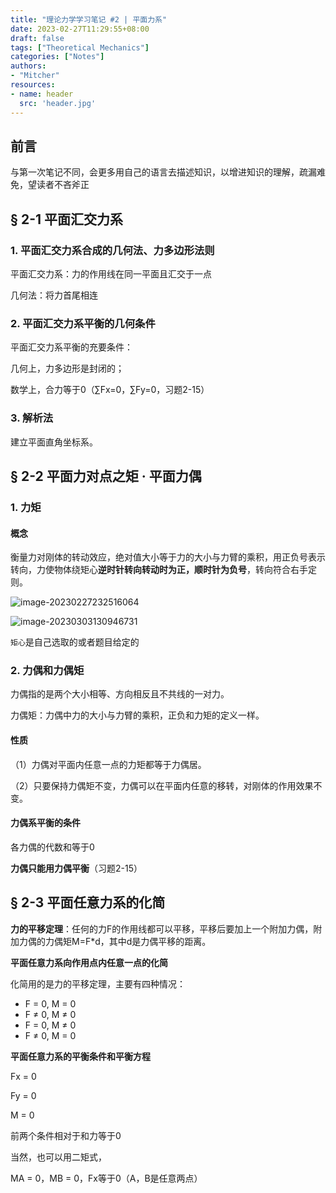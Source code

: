 ```yaml
---
title: "理论力学学习笔记 #2 | 平面力系"
date: 2023-02-27T11:29:55+08:00
draft: false
tags: ["Theoretical Mechanics"]
categories: ["Notes"]
authors:
- "Mitcher"
resources:
- name: header
  src: 'header.jpg'
---
```


## 前言

与第一次笔记不同，会更多用自己的语言去描述知识，以增进知识的理解，疏漏难免，望读者不吝斧正

## § 2-1 平面汇交力系

### 1. 平面汇交力系合成的几何法、力多边形法则

平面汇交力系：力的作用线在同一平面且汇交于一点

几何法：将力首尾相连

### 2. 平面汇交力系平衡的几何条件

平面汇交力系平衡的充要条件：

几何上，力多边形是封闭的；

数学上，合力等于0（∑Fx=0，∑Fy=0，习题2-15）

### 3. 解析法

建立平面直角坐标系。

## § 2-2 平面力对点之矩 · 平面力偶

### 1. 力矩

#### 概念

衡量力对刚体的转动效应，绝对值大小等于力的大小与力臂的乘积，用正负号表示转向，力使物体绕矩心**逆时针转向转动时为正，顺时针为负号**，转向符合右手定则。

![image-20230227232516064](https://mitcher-1316637614.cos.ap-nanjing.myqcloud.com/test/image-20230227232516064.png)

![image-20230303130946731](https://mitcher-1316637614.cos.ap-nanjing.myqcloud.com/test/image-20230303130946731.png)

`矩心`是自己选取的或者题目给定的

### 2. 力偶和力偶矩

力偶指的是两个大小相等、方向相反且不共线的一对力。

力偶矩：力偶中力的大小与力臂的乘积，正负和力矩的定义一样。

#### 性质

（1）力偶对平面内任意一点的力矩都等于力偶居。

（2）只要保持力偶矩不变，力偶可以在平面内任意的移转，对刚体的作用效果不变。

#### 力偶系平衡的条件

各力偶的代数和等于0

**力偶只能用力偶平衡**（习题2-15）

## § 2-3 平面任意力系的化简

**力的平移定理**：任何的力F的作用线都可以平移，平移后要加上一个附加力偶，附加力偶的力偶矩M=F*d，其中d是力偶平移的距离。

**平面任意力系向作用点内任意一点的化简**

化简用的是力的平移定理，主要有四种情况：

- F = 0, M = 0
- F ≠ 0, M ≠ 0
- F = 0, M ≠ 0
- F ≠ 0, M = 0

**平面任意力系的平衡条件和平衡方程**

Fx = 0

Fy = 0

M = 0

前两个条件相对于和力等于0

当然，也可以用二矩式，

MA = 0，MB = 0，Fx等于0（A，B是任意两点）
